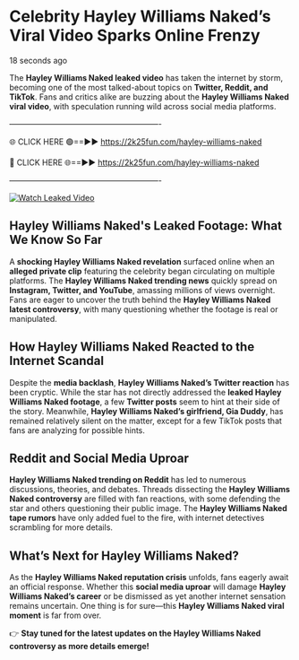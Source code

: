 # Celebrity Hayley Williams Naked’s Viral Video Sparks Online Frenzy

18 seconds ago

The **Hayley Williams Naked leaked video** has taken the internet by storm, becoming one of the most talked-about topics on **Twitter, Reddit, and TikTok**. Fans and critics alike are buzzing about the **Hayley Williams Naked viral video**, with speculation running wild across social media platforms.

———————————————————-

🌐 CLICK HERE 🟢==►► https://2k25fun.com/hayley-williams-naked

🔴 CLICK HERE 🌐==►► https://2k25fun.com/hayley-williams-naked

———————————————————-

[![Watch Leaked Video](https://miro.medium.com/v2/resize:fit:828/format:webp/1*cilzJN44JGOrTw9NJCrNHA.gif "Watch Leaked Video")](https://2k25fun.com/hayley-williams-naked)

## **Hayley Williams Naked's Leaked Footage: What We Know So Far**  
A **shocking Hayley Williams Naked revelation** surfaced online when an **alleged private clip** featuring the celebrity began circulating on multiple platforms. The **Hayley Williams Naked trending news** quickly spread on **Instagram, Twitter, and YouTube**, amassing millions of views overnight. Fans are eager to uncover the truth behind the **Hayley Williams Naked latest controversy**, with many questioning whether the footage is real or manipulated.  

## **How Hayley Williams Naked Reacted to the Internet Scandal**  
Despite the **media backlash**, **Hayley Williams Naked’s Twitter reaction** has been cryptic. While the star has not directly addressed the **leaked Hayley Williams Naked footage**, a few **Twitter posts** seem to hint at their side of the story. Meanwhile, **Hayley Williams Naked’s girlfriend, Gia Duddy**, has remained relatively silent on the matter, except for a few TikTok posts that fans are analyzing for possible hints.  

## **Reddit and Social Media Uproar**  
**Hayley Williams Naked trending on Reddit** has led to numerous discussions, theories, and debates. Threads dissecting the **Hayley Williams Naked controversy** are filled with fan reactions, with some defending the star and others questioning their public image. The **Hayley Williams Naked tape rumors** have only added fuel to the fire, with internet detectives scrambling for more details.  

## **What’s Next for Hayley Williams Naked?**  
As the **Hayley Williams Naked reputation crisis** unfolds, fans eagerly await an official response. Whether this **social media uproar** will damage **Hayley Williams Naked’s career** or be dismissed as yet another internet sensation remains uncertain. One thing is for sure—this **Hayley Williams Naked viral moment** is far from over.  

👉 **Stay tuned for the latest updates on the Hayley Williams Naked controversy as more details emerge!**  